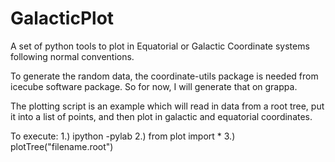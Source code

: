 GalacticPlot
============

A set of python tools to plot in Equatorial or Galactic Coordinate systems following normal conventions.

To generate the random data, the coordinate-utils package is
needed from icecube software package.  So for now, I will 
generate that on grappa.  

The plotting script is an example which will read in data
from a root tree, put it into a list of points, and then 
plot in galactic and equatorial coordinates.  

To execute:
1.) ipython -pylab
2.) from plot import *
3.) plotTree("filename.root")